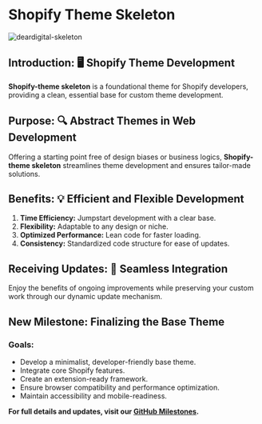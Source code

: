 # Shopify Theme Skeleton

![deardigital-skeleton](https://github.com/dear-digital/shopify-theme-skeleton/assets/78968174/f850b586-018a-4915-b814-31aa59a8b37b)


## **Introduction: 🖥️ Shopify Theme Development**

**Shopify-theme skeleton** is a foundational theme for Shopify developers, providing a clean, essential base for custom theme development.

## **Purpose: 🔍 Abstract Themes in Web Development**

Offering a starting point free of design biases or business logics, **Shopify-theme skeleton** streamlines theme development and ensures tailor-made solutions.

## **Benefits: 💡 Efficient and Flexible Development**

1. **Time Efficiency:** Jumpstart development with a clear base.
2. **Flexibility:** Adaptable to any design or niche.
3. **Optimized Performance:** Lean code for faster loading.
4. **Consistency:** Standardized code structure for ease of updates.

## **Receiving Updates: 🔁 Seamless Integration**

Enjoy the benefits of ongoing improvements while preserving your custom work through our dynamic update mechanism.

## **New Milestone: Finalizing the Base Theme**

### Goals:
- Develop a minimalist, developer-friendly base theme.
- Integrate core Shopify features.
- Create an extension-ready framework.
- Ensure browser compatibility and performance optimization.
- Maintain accessibility and mobile-readiness.

**For full details and updates, visit our [GitHub Milestones](https://github.com/dear-digital/shopify-theme-skeleton/milestones).**
